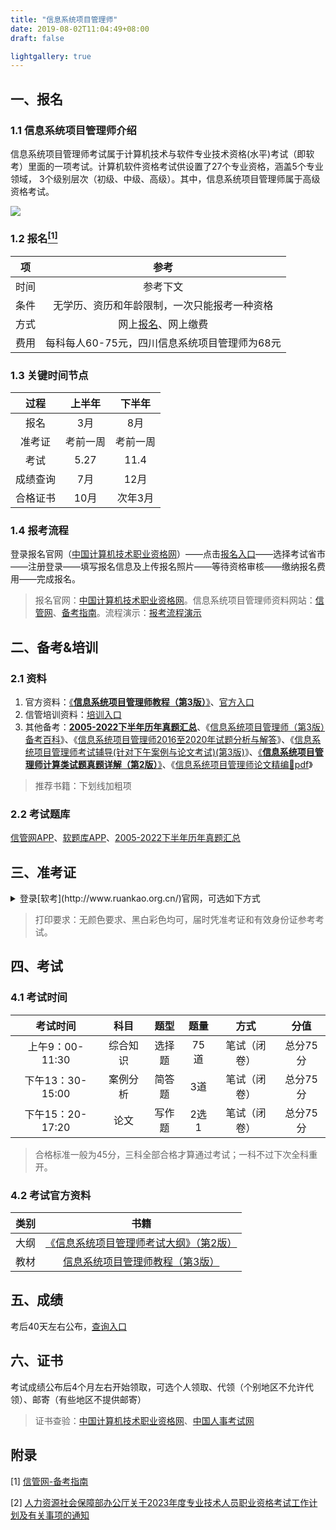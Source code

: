 ```yaml
---
title: "信息系统项目管理师"
date: 2019-08-02T11:04:49+08:00
draft: false

lightgallery: true
---
```


## 一、报名

### 1.1 信息系统项目管理师介绍

信息系统项目管理师考试属于计算机技术与软件专业技术资格(水平)考试（即软考）里面的一项考试。计算机软件资格考试供设置了27个专业资格，涵盖5个专业领域， 3个级别层次（初级、中级、高级）。其中，信息系统项目管理师属于高级资格考试。

![](http://pic.cnitpm.com/upload/img2013/2016-02-17/aa728522-4103-4d32-a8d9-e4af29f173b3.gif)

### 1.2 报名[<sup>[1]</sup>](#附录)

|项|参考|
|:---:|:---:|
|时间|参考下文|
|条件|无学历、资历和年龄限制，一次只能报考一种资格|
|方式|网上[报名](https://bm.ruankao.org.cn/sign/welcome)、网上缴费|
|费用|每科每人60-75元，四川信息系统项目管理师为68元|

### 1.3 关键时间节点

|过程|上半年|下半年|
|:---:|:---:|:---:|
|报名|3月|8月|
|准考证|考前一周|考前一周|
|考试|5.27|11.4|
|成绩查询|7月|12月|
|合格证书|10月|次年3月|

### 1.4 报考流程

登录报名官网（[中国计算机技术职业资格网](http://www.ruankao.org.cn/)）——点击[报名入口](https://bm.ruankao.org.cn/sign/welcome)——选择考试省市——注册登录——填写报名信息及上传报名照片——等待资格审核——缴纳报名费用——完成报名。

> 报名官网：[中国计算机技术职业资格网](https://www.ruankao.org.cn/)。信息系统项目管理师资料网站：[信管网](https://www.cnitpm.com/xg/)、[备考指南](https://www.cnitpm.com/bkzn/)。流程演示：[报考流程演示](https://www.cnitpm.com/pm1/138549.html)

## 二、备考&培训

### 2.1 资料

1. 官方资料：<u>《**[信息系统项目管理师教程（第3版）](https://item.jd.com/12237472.html)**》</u>、[官方入口](http://www.ruantiku.com/study/xgbook.html)
2. 信管培训资料：[培训入口](http://www.cnitpm.com/peixun.html)
3. 其他备考：<u>**[2005-2022下半年历年真题汇总](https://www.cnitpm.com/zhenti/)**</u>、《[信息系统项目管理师（第3版）备考百科](https://item.jd.com/30427183377.html)》、《[信息系统项目管理师2016至2020年试题分析与解答](https://item.jd.com/13047747.html)》、《[信息系统项目管理师考试辅导(针对下午案例与论文考试)(第3版)](https://item.jd.com/70993385327.html)》、<u>《**[信息系统项目管理师计算类试题真题详解（第2版）](https://item.jd.com/12983096.html)**》</u>、《[信息系统项目管理师论文精编🔗pdf](https://www.cnitpm.com/bbs/Open.aspx?ID=2661&Code=84a65a55-20af-417e-9b16-e0e98471b107)》

> 推荐书籍：下划线加粗项

### 2.2 考试题库

[信管网APP](http://www.cnitpm.com/app/)、[软题库APP](https://www.ruantiku.com/app/)、[2005-2022下半年历年真题汇总](https://www.cnitpm.com/zhenti/)


## 三、准考证

<details>
<summary>登录[软考](http://www.ruankao.org.cn/)官网，可选如下方式</summary>

方法一：查看四川2023年上半年软考准考证打印时间→在规定的时间内进入准考证打印官网，即中国计算机技术职业资格网，点击“报名入口”，找到左下角的“准考证打印”，点击后即可进入准考证打印系统打印查询界面，考试批次选择“2023年上半年软考”，输入姓名等相关信息，点击查询即可查看和打印准考证。

方法二：同样是在规定的时间内进入准考证打印官网，然后点击“四川”，登录报名系统，在系统中找到“打印准考证”点击之后即可查看打印准考证。
</details>

> 打印要求：无颜色要求、黑白彩色均可，届时凭准考证和有效身份证参考考试。

## 四、考试

### 4.1 考试时间

|考试时间|科目|题型|题量|方式|分值|
|:---:|:---:|:---:|:---:|:---:|:---:|
|上午9：00-11:30|综合知识|选择题|75道|笔试（闭卷）|总分75分|
|下午13：30-15:00|案例分析|简答题|3道|笔试（闭卷）|总分75分|
|下午15：20-17:20|论文|写作题|2选1|笔试（闭卷）|总分75分|

> 合格标准一般为45分，三科全部合格才算通过考试；一科不过下次全科重开。

### 4.2 考试官方资料

|类别|书籍|
|:---:|:---:|
|大纲|[《信息系统项目管理师考试大纲》（第2版）](https://item.jd.com/12176415.html)|
|教材|[信息系统项目管理师教程（第3版）](https://item.jd.com/12237472.html)|

## 五、成绩

考后40天左右公布，[查询入口](http://www.ruankao.org.cn/)

## 六、证书

考试成绩公布后4个月左右开始领取，可选个人领取、代领（个别地区不允许代领）、邮寄（有些地区不提供邮寄）

> 证书查验：[中国计算机技术职业资格网](https://query.ruankao.org.cn/certificate/main)、[中国人事考试网](http://www.cpta.com.cn/certQuery.html)

## 附录

[1] [信管网-备考指南](https://www.cnitpm.com/bkzn/)

[2] [人力资源社会保障部办公厅关于2023年度专业技术人员职业资格考试工作计划及有关事项的通知](https://www.cnitpm.com/pm1/137154.html)